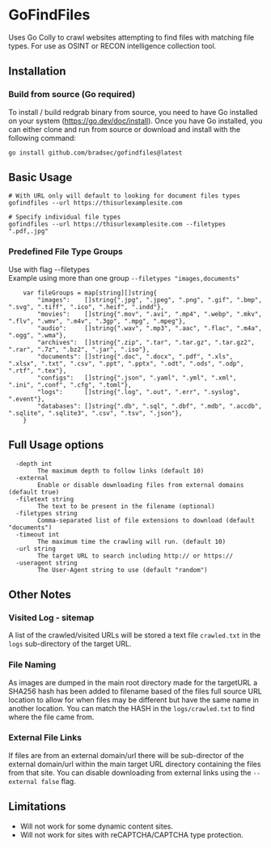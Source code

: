 # GoFindFiles

Uses Go Colly to crawl websites attempting to find files with matching file types. For use as OSINT or RECON intelligence collection tool.

## Installation

### Build from source (Go required)
To install / build redgrab binary from source, you need to have Go installed on your system (https://go.dev/doc/install). Once you have Go installed, you can either clone and run from source or download and install with the following command:

```terminal
go install github.com/bradsec/gofindfiles@latest
```

## Basic Usage 

```terminal
# With URL only will default to looking for document files types
gofindfiles --url https://thisurlexamplesite.com

# Specify individual file types
gofindfiles --url https://thisurlexamplesite.com --filetypes ".pdf,.jpg"
```

### Predefined File Type Groups

Use with flag --filetypes  
Example using more than one group `--filetypes "images,documents"`

```
	var fileGroups = map[string][]string{
		"images":    []string{".jpg", ".jpeg", ".png", ".gif", ".bmp", ".svg", ".tiff", ".ico", ".heif", ".indd"},
		"movies":    []string{".mov", ".avi", ".mp4", ".webp", ".mkv", ".flv", ".wmv", ".m4v", ".3gp", ".mpg", ".mpeg"},
		"audio":     []string{".wav", ".mp3", ".aac", ".flac", ".m4a", ".ogg", ".wma"},
		"archives":  []string{".zip", ".tar", ".tar.gz", ".tar.gz2", ".rar", ".7z", ".bz2", ".jar", ".iso"},
		"documents": []string{".doc", ".docx", ".pdf", ".xls", ".xlsx", ".txt", ".csv", ".ppt", ".pptx", ".odt", ".ods", ".odp", ".rtf", ".tex"},
		"configs":   []string{".json", ".yaml", ".yml", ".xml", ".ini", ".conf", ".cfg", ".toml"},
		"logs":      []string{".log", ".out", ".err", ".syslog", ".event"},
		"databases": []string{".db", ".sql", ".dbf", ".mdb", ".accdb", ".sqlite", ".sqlite3", ".csv", ".tsv", ".json"},
	}
```

## Full Usage options

```terminal
  -depth int
    	The maximum depth to follow links (default 10)
  -external
    	Enable or disable downloading files from external domains (default true)
  -filetext string
    	The text to be present in the filename (optional)
  -filetypes string
    	Comma-separated list of file extensions to download (default "documents")
  -timeout int
    	The maximum time the crawling will run. (default 10)
  -url string
    	The target URL to search including http:// or https://
  -useragent string
    	The User-Agent string to use (default "random")
```

## Other Notes

### Visited Log - sitemap
A list of the crawled/visited URLs will be stored a text file `crawled.txt` in the `logs` sub-directory of the target URL.

### File Naming
As images are dumped in the main root directory made for the targetURL a SHA256 hash has been added to filename based of the files full source URL location to allow for when files may be different but have the same name in another location. You can match the HASH in the `logs/crawled.txt` to find where the file came from.  

### External File Links

If files are from an external domain/url there will be sub-director of the external domain/url within the main target URL directory containing the files from that site. You can disable downloading from external links using the `--external false` flag.

## Limitations

- Will not work for some dynamic content sites.
- Will not work for sites with reCAPTCHA/CAPTCHA type protection.